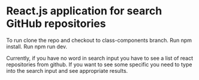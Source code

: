 # React.js application for search GitHub repositories

To run clone the repo and checkout to class-components branch.
Run npm install.
Run npm run dev.


Currently, if you have no word in search input you have to see a list of react repositories from github.
If you want to see some specific you need to type into the search input and see appropriate results.
